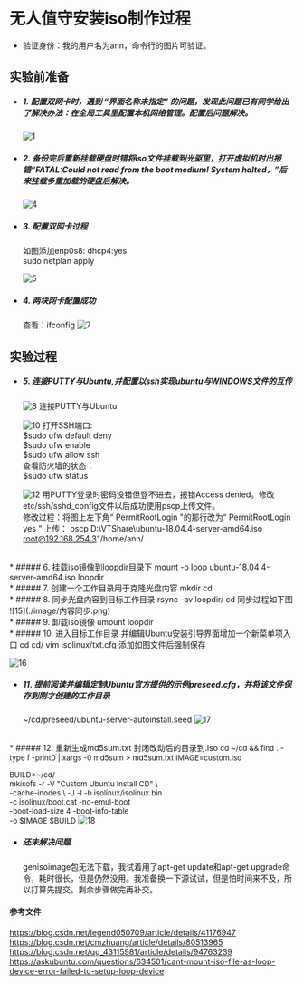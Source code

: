 # 无人值守安装iso制作过程
* 验证身份：我的用户名为ann，命令行的图片可验证。
## 实验前准备
* ##### 1.	配置双网卡时，遇到 “界面名称未指定” 的问题，发现此问题已有同学给出了解决办法：在全局工具里配置本机网络管理。配置后问题解决。
  
  ![1](./image/网卡设置.png)

* ##### 2. 备份完后重新挂载硬盘时错将iso文件挂载到光驱里，打开虚拟机时出报错“FATAL:Could not read from the boot medium! System halted，”后来挂载多重加载的硬盘后解决。
   ![4](./image/硬盘装载.png)

* ##### 3. 配置双网卡过程
  
   如图添加enp0s8:  dhcp4:yes  
   sudo netplan apply


   ![5](./image/网卡配置.png)
   

* ##### 4. 两块网卡配置成功
   查看：ifconfig
   ![7](./image/网卡页面.png)

## 实验过程
* ##### 5. 连接PUTTY与Ubuntu,并配置以ssh实现ubuntu与WINDOWS文件的互传

  ![8](./image/配置PUTTY.png)
   连接PUTTY与Ubuntu

  ![10](./image/配置SSH.png)
  打开SSH端口:    
  \$sudo ufw default deny  
  \$sudo ufw enable  
  \$sudo ufw allow ssh
  <br/>查看防火墙的状态：<br>   \$sudo ufw status

  
  ![12](./image/登录修改.png)
  用PUTTY登录时密码没错但登不进去，报错Access denied。修改etc/ssh/sshd_config文件以后成功使用pscp上传文件。  
  修改过程：将图上左下角“ PermitRootLogin "的那行改为“ PermitRootLogin yes ”
  上传：
  pscp D:\VTShare\ubuntu-18.04.4-server-amd64.iso root@192.168.254.3"/home/ann/  
<br/>
* ##### 6. 挂载iso镜像到loopdir目录下  
  mount -o loop ubuntu-18.04.4-server-amd64.iso loopdir  
  <br>
* ##### 7. 创建一个工作目录用于克隆光盘内容
  mkdir cd  
<br/>
* ##### 8. 同步光盘内容到目标工作目录
  rsync -av loopdir/ cd
  同步过程如下图
  ![15](./image/内容同步.png)
<br>
* ##### 9.  卸载iso镜像
  umount loopdir
<br/>
* ##### 10. 进入目标工作目录 并编辑Ubuntu安装引导界面增加一个新菜单项入口 
  cd cd/   
  vim isolinux/txt.cfg  
  添加如图文件后强制保存

![16](./image/增加入口.png)
<br>

* ##### 11. 提前阅读并编辑定制Ubuntu官方提供的示例preseed.cfg，并将该文件保存到刚才创建的工作目录  
  ~/cd/preseed/ubuntu-server-autoinstall.seed
  ![17](./image/传送文件.png)
<br/>
* ##### 12. 重新生成md5sum.txt 封闭改动后的目录到.iso
  <font size=2>
  cd ~/cd && find . -type f -print0 | xargs -0 md5sum > md5sum.txt
  IMAGE=custom.iso  

  BUILD=~/cd/  
  mkisofs -r -V "Custom Ubuntu Install CD" \   
            -cache-inodes \ 
            -J -l -b isolinux/isolinux.bin \
            -c isolinux/boot.cat -no-emul-boot \
            -boot-load-size 4 -boot-info-table \
            -o \$IMAGE \$BUILD</font>
  ![18](./image/封闭.png)
* ##### 还未解决问题
  genisoimage包无法下载，我试着用了apt-get update和apt-get upgrade命令，耗时很长，但是仍然没用。我准备换一下源试试，但是怕时间来不及，所以打算先提交。剩余步骤做完再补交。

#### 参考文件
https://blog.csdn.net/legend050709/article/details/41176947
https://blog.csdn.net/cmzhuang/article/details/80513965
https://blog.csdn.net/qq_43115981/article/details/94763239
https://askubuntu.com/questions/634501/cant-mount-iso-file-as-loop-device-error-failed-to-setup-loop-device